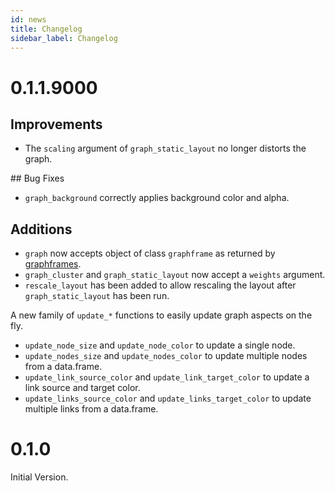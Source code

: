 ```yaml
---
id: news
title: Changelog
sidebar_label: Changelog
---
```


# 0.1.1.9000

## Improvements

- The `scaling` argument of `graph_static_layout` no longer distorts the graph.

## Bug Fixes

- `graph_background` correctly applies background color and alpha.

## Additions

- `graph` now accepts object of class `graphframe` as returned by [graphframes](https://github.com/rstudio/graphframes).
- `graph_cluster` and `graph_static_layout` now accept a `weights` argument.
- `rescale_layout` has been added to allow rescaling the layout after `graph_static_layout` has been run.

A new family of `update_*` functions to easily update graph aspects on the fly.

- `update_node_size` and `update_node_color` to update a single node.
- `update_nodes_size` and `update_nodes_color` to update multiple nodes from a data.frame.
- `update_link_source_color` and `update_link_target_color` to update a link source and target color.
- `update_links_source_color` and `update_links_target_color` to update multiple links from a data.frame.

# 0.1.0

Initial Version.
